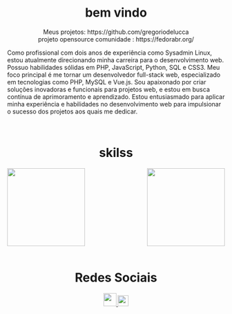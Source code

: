 <div>
  <h1 align="center"> bem vindo</h1>
<p align="center">Meus projetos: https://github.com/gregoriodelucca </br>
                   projeto opensource comunidade : https://fedorabr.org/</p>
<p>Como profissional com dois anos de experiência como Sysadmin Linux, estou atualmente direcionando minha carreira para o desenvolvimento web. Possuo habilidades sólidas em PHP, JavaScript, Python, SQL e CSS3. Meu foco principal é me tornar um desenvolvedor full-stack web, especializado em tecnologias como PHP, MySQL e Vue.js. Sou apaixonado por criar soluções inovadoras e funcionais para projetos web, e estou em busca contínua de aprimoramento e aprendizado. Estou entusiasmado para aplicar minha experiência e habilidades no desenvolvimento web para impulsionar o sucesso dos projetos aos quais me dedicar.</p>
</div>
</br>



<div>  
  <h1 align="center"> skilss</h1>
  <img  height="180em" src="https://github-readme-stats.vercel.app/api?username=LuigiGF&show_icons=true&theme=dracula&include_all_commits=true&count_private=true"/>
  <img align="right" height="180em" src="https://github-readme-stats.vercel.app/api/top-langs/?username=gregoriodelucca&layout=compact&langs_count=16&theme=dracula"/>
</div>
<br>
<div align="center">
  <h1 align="center">Redes Sociais</h1>
    <a href = "mailto: gregoriodelucca@gmail.com">
      <img width="30" src="https://upload.wikimedia.org/wikipedia/commons/thumb/0/0b/Logo_Gmail_%282015-2020%29.svg/2560px-Logo_Gmail_%282015-2020%29.svg.png">
    </a>
    <a href = "https://www.linkedin.com/in/gregoriodelucca/">
      <img width="25" src="https://upload.wikimedia.org/wikipedia/commons/thumb/8/81/LinkedIn_icon.svg/2048px-LinkedIn_icon.svg.png">
    </a>     
</div>


  
